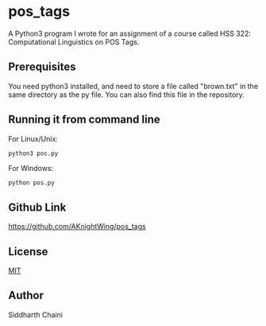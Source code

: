 # pos_tags
A Python3 program I wrote for an assignment of a course called HSS 322: Computational Linguistics on POS Tags.


## Prerequisites

You need python3 installed, and need to store a file called "brown.txt" in the same directory as the py file. You can also find this file in the repository.

## Running it from command line
For Linux/Unix:
```python
python3 pos.py
```
For Windows:
```
python pos.py
```

## Github Link
https://github.com/AKnightWing/pos_tags

## License
[MIT](https://choosealicense.com/licenses/mit/)

## Author
Siddharth Chaini
